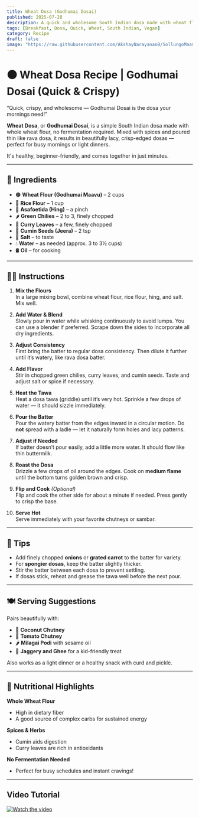 ```yaml
---
title: Wheat Dosa (Godhumai Dosai)  
published: 2025-07-28  
description: A quick and wholesome South Indian dosa made with wheat flour — no fermentation needed! Crispy, lacy, and perfect for breakfast or dinner.  
tags: [Breakfast, Dosa, Quick, Wheat, South Indian, Vegan]  
category: Recipe  
draft: false  
image: "https://raw.githubusercontent.com/AkshayNarayananB/SollungoMaami/master/images/Godhuma dosai.png"
---
```


# 🟤 Wheat Dosa Recipe | Godhumai Dosai (Quick & Crispy)

“Quick, crispy, and wholesome — Godhumai Dosai is the dosa your mornings need!”

**Wheat Dosa**, or **Godhumai Dosai**, is a simple South Indian dosa made with whole wheat flour, no fermentation required. Mixed with spices and poured thin like rava dosa, it results in beautifully lacy, crisp-edged dosas — perfect for busy mornings or light dinners.

It's healthy, beginner-friendly, and comes together in just minutes.

---

## 🛒 Ingredients

- 🟤 **Wheat Flour (Godhumai Maavu)** – 2 cups  
- 🍚 **Rice Flour** – 1 cup  
- 🔸 **Asafoetida (Hing)** – a pinch  
- 🌶️ **Green Chilies** – 2 to 3, finely chopped  
- 🌿 **Curry Leaves** – a few, finely chopped  
- 🥄 **Cumin Seeds (Jeera)** – 2 tsp  
- 🧂 **Salt** – to taste  
- 💧 **Water** – as needed (approx. 3 to 3½ cups)  
- 🛢️ **Oil** – for cooking  

---

## 👩‍🍳 Instructions

1. **Mix the Flours**  
   In a large mixing bowl, combine wheat flour, rice flour, hing, and salt. Mix well.

2. **Add Water & Blend**  
   Slowly pour in water while whisking continuously to avoid lumps. You can use a blender if preferred. Scrape down the sides to incorporate all dry ingredients.

3. **Adjust Consistency**  
   First bring the batter to regular dosa consistency. Then dilute it further until it’s watery, like rava dosa batter.

4. **Add Flavor**  
   Stir in chopped green chilies, curry leaves, and cumin seeds. Taste and adjust salt or spice if necessary.

5. **Heat the Tawa**  
   Heat a dosa tawa (griddle) until it’s very hot. Sprinkle a few drops of water — it should sizzle immediately.

6. **Pour the Batter**  
   Pour the watery batter from the edges inward in a circular motion. Do **not** spread with a ladle — let it naturally form holes and lacy patterns.

7. **Adjust if Needed**  
   If batter doesn’t pour easily, add a little more water. It should flow like thin buttermilk.

8. **Roast the Dosa**  
   Drizzle a few drops of oil around the edges. Cook on **medium flame** until the bottom turns golden brown and crisp.

9. **Flip and Cook** *(Optional)*  
   Flip and cook the other side for about a minute if needed. Press gently to crisp the base.

10. **Serve Hot**  
   Serve immediately with your favorite chutneys or sambar.

---

## 🌟 Tips

- Add finely chopped **onions** or **grated carrot** to the batter for variety.  
- For **spongier dosas**, keep the batter slightly thicker.  
- Stir the batter between each dosa to prevent settling.  
- If dosas stick, reheat and grease the tawa well before the next pour.

---

## 🍽️ Serving Suggestions

Pairs beautifully with:

- 🥥 **Coconut Chutney**  
- 🍅 **Tomato Chutney**  
- 🌶️ **Milagai Podi** with sesame oil  
- 🍯 **Jaggery and Ghee** for a kid-friendly treat  

Also works as a light dinner or a healthy snack with curd and pickle.

---

## 🥦 Nutritional Highlights

**Whole Wheat Flour**  
- High in dietary fiber  
- A good source of complex carbs for sustained energy

**Spices & Herbs**  
- Cumin aids digestion  
- Curry leaves are rich in antioxidants

**No Fermentation Needed**  
- Perfect for busy schedules and instant cravings!

---


## Video Tutorial

[![Watch the video](https://img.youtube.com/vi/VIDEO_ID/0.jpg)](https://youtu.be/OCZ2jJoeWDs?si=K4kFm4_E5AlaCZgT)
